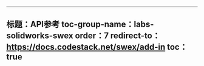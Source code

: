 ---
标题：API参考
toc-group-name：labs-solidworks-swex
order：7
redirect-to：https://docs.codestack.net/swex/add-in
toc：true
---